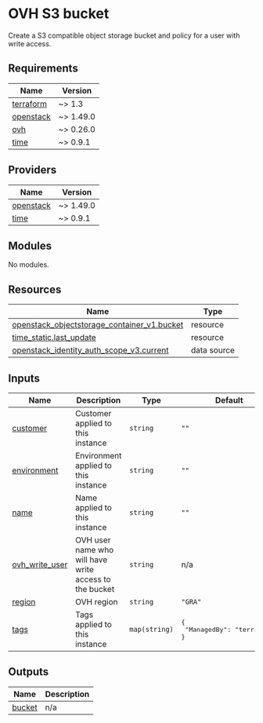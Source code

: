 # OVH S3 bucket

Create a S3 compatible object storage bucket and policy for a user with write access.

<!-- BEGINNING OF PRE-COMMIT-TERRAFORM DOCS HOOK -->
## Requirements

| Name | Version |
|------|---------|
| <a name="requirement_terraform"></a> [terraform](#requirement\_terraform) | ~> 1.3 |
| <a name="requirement_openstack"></a> [openstack](#requirement\_openstack) | ~> 1.49.0 |
| <a name="requirement_ovh"></a> [ovh](#requirement\_ovh) | ~> 0.26.0 |
| <a name="requirement_time"></a> [time](#requirement\_time) | ~> 0.9.1 |

## Providers

| Name | Version |
|------|---------|
| <a name="provider_openstack"></a> [openstack](#provider\_openstack) | ~> 1.49.0 |
| <a name="provider_time"></a> [time](#provider\_time) | ~> 0.9.1 |

## Modules

No modules.

## Resources

| Name | Type |
|------|------|
| [openstack_objectstorage_container_v1.bucket](https://registry.terraform.io/providers/terraform-provider-openstack/openstack/latest/docs/resources/objectstorage_container_v1) | resource |
| [time_static.last_update](https://registry.terraform.io/providers/hashicorp/time/latest/docs/resources/static) | resource |
| [openstack_identity_auth_scope_v3.current](https://registry.terraform.io/providers/terraform-provider-openstack/openstack/latest/docs/data-sources/identity_auth_scope_v3) | data source |

## Inputs

| Name | Description | Type | Default | Required |
|------|-------------|------|---------|:--------:|
| <a name="input_customer"></a> [customer](#input\_customer) | Customer applied to this instance | `string` | `""` | no |
| <a name="input_environment"></a> [environment](#input\_environment) | Environment applied to this instance | `string` | `""` | no |
| <a name="input_name"></a> [name](#input\_name) | Name applied to this instance | `string` | `""` | no |
| <a name="input_ovh_write_user"></a> [ovh\_write\_user](#input\_ovh\_write\_user) | OVH user name who will have write access to the bucket | `string` | n/a | yes |
| <a name="input_region"></a> [region](#input\_region) | OVH region | `string` | `"GRA"` | no |
| <a name="input_tags"></a> [tags](#input\_tags) | Tags applied to this instance | `map(string)` | <pre>{<br>  "ManagedBy": "terraform"<br>}</pre> | no |

## Outputs

| Name | Description |
|------|-------------|
| <a name="output_bucket"></a> [bucket](#output\_bucket) | n/a |
<!-- END OF PRE-COMMIT-TERRAFORM DOCS HOOK -->

